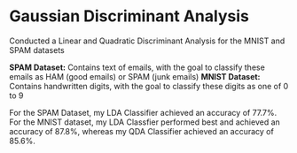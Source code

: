 # Gaussian Discriminant Analysis
Conducted a Linear and Quadratic Discriminant Analysis for the MNIST and SPAM datasets

**SPAM Dataset:** Contains text of emails, with the goal to classify these emails as HAM (good emails) or SPAM (junk emails)
**MNIST Dataset:** Contains handwritten digits, with the goal to classify these digits as one of 0 to 9

For the SPAM Dataset, my LDA Classifier achieved an accuracy of 77.7%.
For the MNIST dataset, my LDA Classfier performed best and achieved an accuracy of 87.8%, whereas my QDA Classifier achieved an accuracy of 85.6%.

